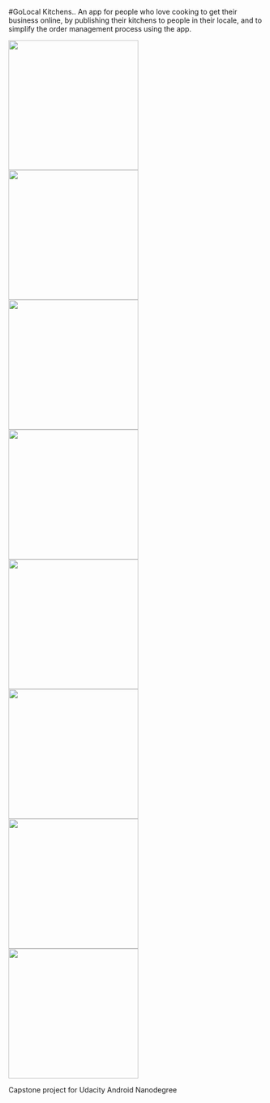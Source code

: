 
#GoLocal Kitchens..
An app for people who love cooking to get their business online, by publishing their kitchens to people in their locale, 
and to simplify the order management process using the app.
 
 <img src="https://github.com/ankan-anurag/Capstone-Project/blob/master/app/screens/splash.png" width="256">
<img src="https://github.com/ankan-anurag/Capstone-Project/blob/master/app/screens/nearby_kitchens.png" width="256">
<img src="https://github.com/ankan-anurag/Capstone-Project/blob/master/app/screens/kitchen_detail.png" width="256">
<img src="https://github.com/ankan-anurag/Capstone-Project/blob/master/app/screens/chat_screen.png" width="256">
<img src="https://github.com/ankan-anurag/Capstone-Project/blob/master/app/screens/my_chats.png" width="256">
<img src="https://github.com/ankan-anurag/Capstone-Project/blob/master/app/screens/setup_kitchen.png" width="256">
<img src="https://github.com/ankan-anurag/Capstone-Project/blob/master/app/screens/Manage_kitchen.png" width="256">
<img src="https://github.com/ankan-anurag/Capstone-Project/blob/master/app/screens/add_dish.png" width="256">


Capstone project for Udacity Android Nanodegree
